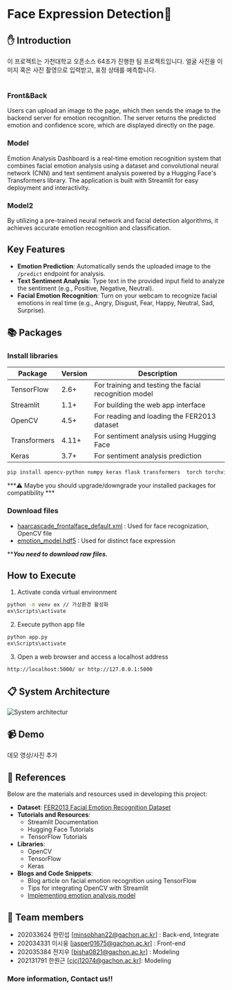 # Face Expression Detection💁

## ✋ Introduction
 이 프로젝트는 가천대학교 오픈소스 64조가 진행한 팀 프로젝트입니다.
 얼굴 사진을 이미지 혹은 사진 촬영으로 입력받고, 표정 상태를 예측합니다.<br><br>
### Front&Back
 Users can upload an image to the page, which then sends the image to the backend server for emotion recognition. The server returns the predicted emotion and confidence score, which are displayed directly on the page.
### Model 
 Emotion Analysis Dashboard is a real-time emotion recognition system that combines facial emotion analysis using a dataset and convolutional neural network (CNN) and text sentiment analysis powered by a Hugging Face's Transformers library. The application is built with Streamlit for easy deployment and interactivity.
### Model2
  By utilizing a pre-trained neural network and facial detection algorithms, it achieves accurate emotion recognition and classification.


## Key Features

- **Emotion Prediction**: Automatically sends the uploaded image to the `/predict` endpoint for analysis.
- **Text Sentiment Analysis**: Type text in the provided input field to analyze the sentiment (e.g., Positive, Negative, Neutral).
- **Facial Emotion Recognition**: Turn on your webcam to recognize facial emotions in real time (e.g., Angry, Disgust, Fear, Happy, Neutral, Sad, Surprise).
 
## 📚 Packages
### Install libraries
| Package      | Version | Description                              |
|--------------|---------|------------------------------------------|
| TensorFlow   | 2.6+    | For training and testing the facial recognition model |
| Streamlit    | 1.1+    | For building the web app interface       |
| OpenCV       | 4.5+    | For reading and loading the FER2013 dataset |
| Transformers | 4.11+   | For sentiment analysis using Hugging Face |
| Keras        | 3.7+   | For sentiment analysis prediction         |
 ```sh
 pip install opencv-python numpy keras flask transformers  torch torchvision torchaudio tensorflow streamlit
 ```
 ***⚠️ Maybe you should upgrade/downgrade your installed packages for compatibility ***
### Download files
  - [haarcascade_frontalface_default.xml](https://github.com/opencv/opencv/blob/master/data/haarcascades/haarcascade_frontalface_default.xml) : Used for face recognization, OpenCV file
  - [emotion_model.hdf5](https://github.com/petercunha/Emotion/blob/master/models/emotion_model.hdf5) : Used for distinct face expression

 *****You need to download raw files.***
## How to Execute
1. Activate conda virtual environment
  ```sh
 python -m venv ex // 가상환경 활성화
ex\Scripts\activate
 ```
2. Execute python app file
  ```sh
 python app.py 
ex\Scripts\activate
 ```
3. Open a web browser and access a localhost address
```sh
http://localhost:5000/ or http://127.0.0.1:5000
 ```
## 📋 System Architecture
![System architectur](https://github.com/user-attachments/assets/db5e24f1-5caf-4944-b32b-abbb67025e40)
## 📹 Demo
데모 영상/사진 추가

## 👀 References
Below are the materials and resources used in developing this project:
- **Dataset**: [FER2013 Facial Emotion Recognition Dataset](#)
- **Tutorials and Resources**:
  - Streamlit Documentation
  - Hugging Face Tutorials
  - TensorFlow Tutorials
- **Libraries**:
  - OpenCV
  - TensorFlow
  - Keras
- **Blogs and Code Snippets**:
  - Blog article on facial emotion recognition using TensorFlow
  - Tips for integrating OpenCV with Streamlit
  - [Implementing emotion analysis model](https://blog.naver.com/tmvmffpsej/223104743267)
## 👨 Team members
  - 202033624 한민섭 [minsobhan22@gachon.ac.kr] : Back-end, Integrate
  - 202034331 이시웅 [jasper01675@gachon.ac.kr] : Front-end
  - 202035384 전지우 [bisha0821@gachon.ac.kr] : Modeling
  - 202131791 한원근 [cjcj12074@gachon.ac.kr]: Modeling
### **More information, Contact us!!**

